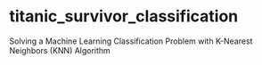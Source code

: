 # titanic_survivor_classification
Solving a Machine Learning Classification Problem with K-Nearest Neighbors (KNN) Algorithm
